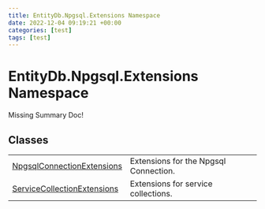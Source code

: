 ```yaml
---
title: EntityDb.Npgsql.Extensions Namespace
date: 2022-12-04 09:19:21 +00:00
categories: [test]
tags: [test]
---
```


# EntityDb.Npgsql.Extensions Namespace
Missing Summary Doc!
## Classes
<table><tr><td><a href='#/posts/dotnet-entitydb-npgsql-extensions-npgsqlconnectionextensions'>NpgsqlConnectionExtensions</a></td><td>
Extensions for the Npgsql Connection.
</td></tr><tr><td><a href='#/posts/dotnet-entitydb-npgsql-extensions-servicecollectionextensions'>ServiceCollectionExtensions</a></td><td>
Extensions for service collections.
</td></tr></table>

